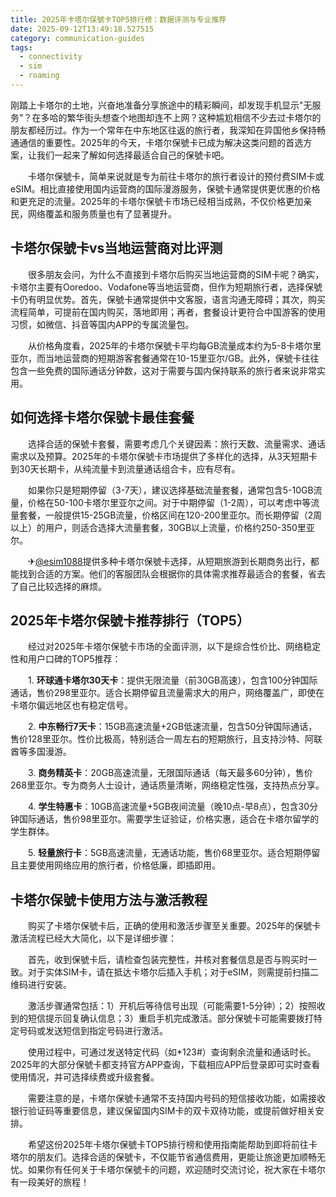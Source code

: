 ```yaml
---
title: 2025年卡塔尔保號卡TOP5排行榜：数据评测与专业推荐
date: 2025-09-12T13:49:18.527515
category: communication-guides
tags:
  - connectivity
  - sim
  - roaming
---
```


刚踏上卡塔尔的土地，兴奋地准备分享旅途中的精彩瞬间，却发现手机显示"无服务"？在多哈的繁华街头想查个地图却连不上网？这种尴尬相信不少去过卡塔尔的朋友都经历过。作为一个常年在中东地区往返的旅行者，我深知在异国他乡保持畅通通信的重要性。2025年的今天，卡塔尔保號卡已成为解决这类问题的首选方案，让我们一起来了解如何选择最适合自己的保號卡吧。

　　卡塔尔保號卡，简单来说就是专为前往卡塔尔的旅行者设计的预付费SIM卡或eSIM。相比直接使用国内运营商的国际漫游服务，保號卡通常提供更优惠的价格和更充足的流量。2025年的卡塔尔保號卡市场已经相当成熟，不仅价格更加亲民，网络覆盖和服务质量也有了显著提升。

## 卡塔尔保號卡vs当地运营商对比评测

　　很多朋友会问，为什么不直接到卡塔尔后购买当地运营商的SIM卡呢？确实，卡塔尔主要有Ooredoo、Vodafone等当地运营商，但作为短期旅行者，选择保號卡仍有明显优势。首先，保號卡通常提供中文客服，语言沟通无障碍；其次，购买流程简单，可提前在国内购买，落地即用；再者，套餐设计更符合中国游客的使用习惯，如微信、抖音等国内APP的专属流量包。

　　从价格角度看，2025年的卡塔尔保號卡平均每GB流量成本约为5-8卡塔尔里亚尔，而当地运营商的短期游客套餐通常在10-15里亚尔/GB。此外，保號卡往往包含一些免费的国际通话分钟数，这对于需要与国内保持联系的旅行者来说非常实用。

## 如何选择卡塔尔保號卡最佳套餐

　　选择合适的保號卡套餐，需要考虑几个关键因素：旅行天数、流量需求、通话需求以及预算。2025年的卡塔尔保號卡市场提供了多样化的选择，从3天短期卡到30天长期卡，从纯流量卡到流量通话组合卡，应有尽有。

　　如果你只是短期停留（3-7天），建议选择基础流量套餐，通常包含5-10GB流量，价格在50-100卡塔尔里亚尔之间。对于中期停留（1-2周），可以考虑中等流量套餐，一般提供15-25GB流量，价格区间在120-200里亚尔。而长期停留（2周以上）的用户，则适合选择大流量套餐，30GB以上流量，价格约250-350里亚尔。

　　✈[@esim1088](https://t.me/s/esim1088)提供多种卡塔尔保號卡选择，从短期旅游到长期商务出行，都能找到合适的方案。他们的客服团队会根据你的具体需求推荐最适合的套餐，省去了自己比较选择的麻烦。

## 2025年卡塔尔保號卡推荐排行（TOP5）

　　经过对2025年卡塔尔保號卡市场的全面评测，以下是综合性价比、网络稳定性和用户口碑的TOP5推荐：

　　1. **环球通卡塔尔30天卡**：提供无限流量（前30GB高速），包含100分钟国际通话，售价298里亚尔。适合长期停留且流量需求大的用户，网络覆盖广，即使在卡塔尔偏远地区也有稳定信号。

　　2. **中东畅行7天卡**：15GB高速流量+2GB低速流量，包含50分钟国际通话，售价128里亚尔。性价比极高，特别适合一周左右的短期旅行，且支持沙特、阿联酋等多国漫游。

　　3. **商务精英卡**：20GB高速流量，无限国际通话（每天最多60分钟），售价268里亚尔。专为商务人士设计，通话质量清晰，网络稳定性强，支持热点分享。

　　4. **学生特惠卡**：10GB高速流量+5GB夜间流量（晚10点-早8点），包含30分钟国际通话，售价98里亚尔。需要学生证验证，价格实惠，适合在卡塔尔留学的学生群体。

　　5. **轻量旅行卡**：5GB高速流量，无通话功能，售价68里亚尔。适合短期停留且主要使用网络应用的旅行者，价格低廉，即插即用。

## 卡塔尔保號卡使用方法与激活教程

　　购买了卡塔尔保號卡后，正确的使用和激活步骤至关重要。2025年的保號卡激活流程已经大大简化，以下是详细步骤：

　　首先，收到保號卡后，请检查包装完整性，并核对套餐信息是否与购买时一致。对于实体SIM卡，请在抵达卡塔尔后插入手机；对于eSIM，则需提前扫描二维码进行安装。

　　激活步骤通常包括：1）开机后等待信号出现（可能需要1-5分钟）；2）按照收到的短信提示回复确认信息；3）重启手机完成激活。部分保號卡可能需要拨打特定号码或发送短信到指定号码进行激活。

　　使用过程中，可通过发送特定代码（如*123#）查询剩余流量和通话时长。2025年的大部分保號卡都支持官方APP查询，下载相应APP后登录即可实时查看使用情况，并可选择续费或升级套餐。

　　需要注意的是，卡塔尔保號卡通常不支持国内号码的短信接收功能，如需接收银行验证码等重要信息，建议保留国内SIM卡的双卡双待功能，或提前做好相关安排。

　　希望这份2025年卡塔尔保號卡TOP5排行榜和使用指南能帮助到即将前往卡塔尔的朋友们。选择合适的保號卡，不仅能节省通信费用，更能让旅途更加顺畅无忧。如果你有任何关于卡塔尔保號卡的问题，欢迎随时交流讨论，祝大家在卡塔尔有一段美好的旅程！